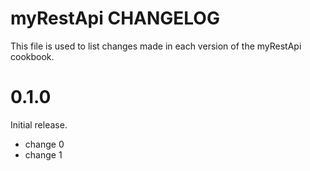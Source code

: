 # myRestApi CHANGELOG

This file is used to list changes made in each version of the myRestApi cookbook.

# 0.1.0

Initial release.

- change 0
- change 1

